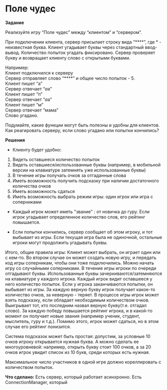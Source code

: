 # Поле чудес

**Задание**

Реализуйте игру “Поле чудес” между “клиентом” и “сервером”.

При подключении клиента, сервер присылает строку вида “****”, где * - неизвестная буква. Клиент угадывает буквы через стандартный ввод-вывод. Количество попыток угадать фиксировано. Сервер проверяет букву и возвращает клиенту слово с открытыми буквами.

Например:  
Клиент подключился к серверу  
Сервер отправляет слово “****” и общее число попыток - 5.  
Клиент пишет “а”  
Сервер отвечает “*а*а”  
Клиент пишет “п”  
Сервер отвечает “*а*а”  
Клиент пишет “м”  
Сервер отвечает “мама”  
Слово угадано.  

Подумайте, какие функции могут быть полезны и удобны для клиентов. Как реагировать серверу, если слово угадано или попытки кончились?

**Решения** 

* Клиенту будет удобно:
1) Видеть оставшееся количество попыток
2) Видеть оставшиеся/использованные буквы (например, в мобильной версии на клавиатуре затемнять уже использованные буквы)
3) В течение игры получать очков за отгаданные слова
4) Иметь возможность получить подсказку при наличии достаточного количества очков
5) Иметь возможность сдаться
6) Иметь возможность выбрать режим игры: один игрок или игра с соперниками

* Каждый игрок может иметь "звание" : от новичка до гуру. Если игрок угадывает определенное количество слов, его рейтинг повышается. 

* Если попытки кончились, сервер сообщает об этом игроку, и тот выбывает из игры. Если текущая игра была не одиночной, остальные 
игроки могут продолжить угадывать буквы. 

Итого, общие правила игры:
Клиент может выбрать, он играет один или с кем-то. Во втором случае он может создать новую игру, и передать код игры соперникам, чтобы они тоже подключились. Можно начать игру со случайными соперниками.
В течение игры игроки по очереди отгадывают буквы. Использованные буквы зачеркиваются/затемняются на клавиатуре у каждого игрока. Каждый игрок видит оставшееся у него количество попыток. Если у игрока заканчиваются попытки, он выбывает из игры. За каждую верную букву игрок получает какое-то количество очков, за неверную - теряет. В процессе игры игрок может взять подсказку, если обладает необходимым количеством очков. Выигрывает тот, кто последним назвал верную букву(т.е. отгадал слово). За каждую победу повышается рейтинг игрока, и в какой-то момент он получает новые звания (например ученик, студент, мыслитель, гуру и т.д.). Помимо этого, игрок может сдаться, но в этом случае его рейтинг понизится.

Система подсказок может быть простая: допустим, за условные 10 очков игроку открывается нужная буква. А можно сделать ее многоуровневой: например, открыть букву стоит 100 очков, а за 20 очков игрок увидит список из 10 букв, среди которых есть нужная.

Максимальное число участников в одной игре должно кореллировать с количеством попыток. 

**Что сделано:**
Есть сервер, который работает асинхронно.
Есть ConnectionManager, который 
